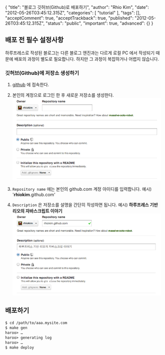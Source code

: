 {
    "title": "블로그 깃허브(Github)로 배포하기",
    "author": "Rhio Kim",
    "date": "2012-05-26T03:45:12.315Z",
    "categories": [
        "tutorial"
    ],
    "tags": [],
    "acceptComment": true,
    "acceptTrackback": true,
    "published": "2012-05-26T03:45:12.315Z",
    "status": "public",
    "important": true,
    "advanced": {}
}

## 배포 전 필수 설정사항
하루프레스로 작성된 블로그는 다른 블로그 엔진과는 다르게 로컬 PC 에서 작성되기 때문에 배포의 과정이 별도로 필요합니다. 하지만 그 과정이 복잡하거나 어렵지 않습니다.

### 깃허브(Github)에 저장소 생성하기
1. [github](http://github.com) 에 접속한다. 

2. 본인의 계정으로 로그인 한 후 새로운 저장소를 생성한다.
![github 저장소 생성 페이지](./@img/new-repository.png "저장소 생성 페이지")

3. `Repository name` 에는 본인의 github.com 계정 아이디를 입력합니다. 예시) '**rhiokim**.github.com'
4. `Description` 은 저장소를 설명을 간단히 작성하면 됩니다.  예시) **하루프레스 기반 리오의 자바스크립트 이야기**
![저장소 입력할 내용](./@img/set-repository.png "저장소 입력할 내용")


## 배포하기
```
$ cd /path/to/aaa.mysite.com
$ make gen
haroo> … 
haroo> generating log
haroo> …
$ make deploy
```